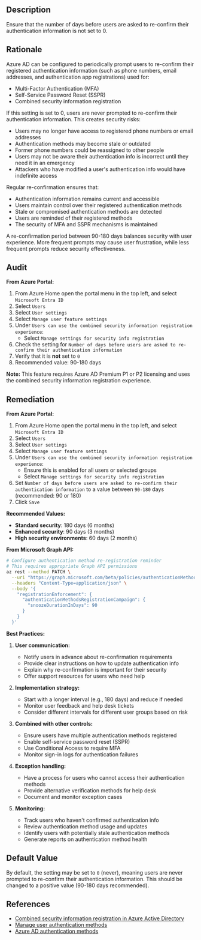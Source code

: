 ## Description

Ensure that the number of days before users are asked to re-confirm their authentication information is not set to 0.

## Rationale

Azure AD can be configured to periodically prompt users to re-confirm their registered authentication information (such as phone numbers, email addresses, and authentication app registrations) used for:
- Multi-Factor Authentication (MFA)
- Self-Service Password Reset (SSPR)
- Combined security information registration

If this setting is set to 0, users are never prompted to re-confirm their authentication information. This creates security risks:
- Users may no longer have access to registered phone numbers or email addresses
- Authentication methods may become stale or outdated
- Former phone numbers could be reassigned to other people
- Users may not be aware their authentication info is incorrect until they need it in an emergency
- Attackers who have modified a user's authentication info would have indefinite access

Regular re-confirmation ensures that:
- Authentication information remains current and accessible
- Users maintain control over their registered authentication methods
- Stale or compromised authentication methods are detected
- Users are reminded of their registered methods
- The security of MFA and SSPR mechanisms is maintained

A re-confirmation period between 90-180 days balances security with user experience. More frequent prompts may cause user frustration, while less frequent prompts reduce security effectiveness.

## Audit

**From Azure Portal:**

1. From Azure Home open the portal menu in the top left, and select `Microsoft Entra ID`
2. Select `Users`
3. Select `User settings`
4. Select `Manage user feature settings`
5. Under `Users can use the combined security information registration experience`:
   - Select `Manage settings for security info registration`
6. Check the setting for `Number of days before users are asked to re-confirm their authentication information`
7. Verify that it is **not** set to `0`
8. Recommended value: 90-180 days

**Note:** This feature requires Azure AD Premium P1 or P2 licensing and uses the combined security information registration experience.

## Remediation

**From Azure Portal:**

1. From Azure Home open the portal menu in the top left, and select `Microsoft Entra ID`
2. Select `Users`
3. Select `User settings`
4. Select `Manage user feature settings`
5. Under `Users can use the combined security information registration experience`:
   - Ensure this is enabled for all users or selected groups
   - Select `Manage settings for security info registration`
6. Set `Number of days before users are asked to re-confirm their authentication information` to a value between `90-180` days (recommended: 90 or 180)
7. Click `Save`

**Recommended Values:**

- **Standard security**: 180 days (6 months)
- **Enhanced security**: 90 days (3 months)
- **High security environments**: 60 days (2 months)

**From Microsoft Graph API:**

```bash
# Configure authentication method re-registration reminder
# This requires appropriate Graph API permissions
az rest --method PATCH \
  --uri "https://graph.microsoft.com/beta/policies/authenticationMethodsPolicy" \
  --headers "Content-Type=application/json" \
  --body '{
    "registrationEnforcement": {
      "authenticationMethodsRegistrationCampaign": {
        "snoozeDurationInDays": 90
      }
    }
  }'
```

**Best Practices:**

1. **User communication:**
   - Notify users in advance about re-confirmation requirements
   - Provide clear instructions on how to update authentication info
   - Explain why re-confirmation is important for their security
   - Offer support resources for users who need help

2. **Implementation strategy:**
   - Start with a longer interval (e.g., 180 days) and reduce if needed
   - Monitor user feedback and help desk tickets
   - Consider different intervals for different user groups based on risk

3. **Combined with other controls:**
   - Ensure users have multiple authentication methods registered
   - Enable self-service password reset (SSPR)
   - Use Conditional Access to require MFA
   - Monitor sign-in logs for authentication failures

4. **Exception handling:**
   - Have a process for users who cannot access their authentication methods
   - Provide alternative verification methods for help desk
   - Document and monitor exception cases

5. **Monitoring:**
   - Track users who haven't confirmed authentication info
   - Review authentication method usage and updates
   - Identify users with potentially stale authentication methods
   - Generate reports on authentication method health

## Default Value

By default, the setting may be set to `0` (never), meaning users are never prompted to re-confirm their authentication information. This should be changed to a positive value (90-180 days recommended).

## References

- [Combined security information registration in Azure Active Directory](https://docs.microsoft.com/en-us/azure/active-directory/authentication/concept-registration-mfa-sspr-combined)
- [Manage user authentication methods](https://docs.microsoft.com/en-us/azure/active-directory/authentication/howto-mfa-userdevicesettings)
- [Azure AD authentication methods](https://docs.microsoft.com/en-us/azure/active-directory/authentication/concept-authentication-methods)

